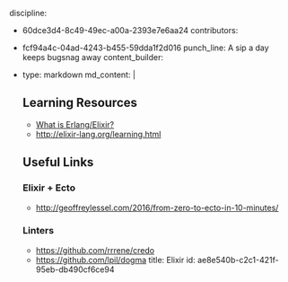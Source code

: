 discipline:
  - 60dce3d4-8c49-49ec-a00a-2393e7e6aa24
contributors:
  - fcf94a4c-04ad-4243-b455-59dda1f2d016
punch_line: A sip a day keeps bugsnag away
content_builder:
  - 
    type: markdown
    md_content: |
      ## Learning Resources
      
      * [What is Erlang/Elixir?](https://www.learnelixir.tv/episodes/01-introduction)
      * http://elixir-lang.org/learning.html
      
      ## Useful Links
      
      ### Elixir + Ecto
      
      * http://geoffreylessel.com/2016/from-zero-to-ecto-in-10-minutes/
      
      ### Linters
      * https://github.com/rrrene/credo
      * https://github.com/lpil/dogma
title: Elixir
id: ae8e540b-c2c1-421f-95eb-db490cf6ce94
